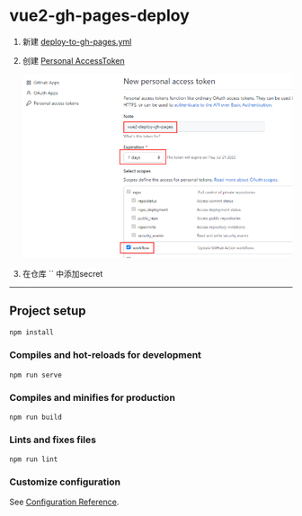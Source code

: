 # vue2-gh-pages-deploy

1. 新建 [deploy-to-gh-pages.yml](./.github/workflows/deploy-to-gh-pages.yml)

2. 创建 [Personal AccessToken](https://github.com/settings/tokens/new)

   ![image-20220714224725431](assets/image-20220714224725431.png)

3. 在仓库 `` 中添加secret

---

## Project setup
```
npm install
```

### Compiles and hot-reloads for development
```
npm run serve
```

### Compiles and minifies for production
```
npm run build
```

### Lints and fixes files
```
npm run lint
```

### Customize configuration
See [Configuration Reference](https://cli.vuejs.org/config/).
